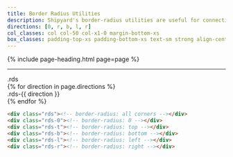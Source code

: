 ```yaml
---
title: Border Radius Utilities
description: Shipyard's border-radius utilities are useful for connecting rounded items together as needed.
directions: [0, r, b, l, r]
col_classes: col col-50 col-x1-0 margin-bottom-xs
box_classes: padding-top-xs padding-bottom-xs text-sm strong align-center bg-gray-light gray-dark
---
```


{% include page-heading.html page=page %}

---

<div class="col-container">
  <div class="{{ page.col_classes }}">
    <div class="{{ page.box_classes }} rds">
      .rds
    </div>
  </div>
  {% for direction in page.directions %}
    <div class="{{ page.col_classes }}">
      <div class="{{ page.box_classes }} box-secondary rds-{{ direction }}">
        .rds-{{ direction }}
      </div>
    </div>
  {% endfor %}
</div>

```html
<div class="rds"><!-- border-radius: all corners --></div>
<div class="rds-0"><!-- border-radius: 0 --></div>
<div class="rds-t"><!-- border-radius: top --></div>
<div class="rds-b"><!-- border-radius: bottom --></div>
<div class="rds-l"><!-- border-radius: left --></div>
<div class="rds-r"><!-- border-radius: right --></div>
```
